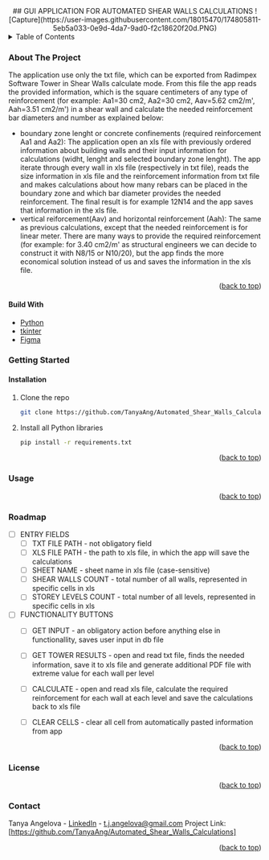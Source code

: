 <div id="top", align="center">
## GUI APPLICATION FOR AUTOMATED SHEAR WALLS CALCULATIONS
![Capture](https://user-images.githubusercontent.com/18015470/174805811-5eb5a033-0e9d-4da7-9ad0-f2c18620f20d.PNG)
</div>

<details>
  <summary>Table of Contents</summary>
  <ol>
    <li>
      <a href="#about-the-project">About The Project</a>
      <ul>
        <li><a href="#built-with">Built With</a></li>
      </ul>
    </li>
    <li>
      <a href="#getting-started">Getting Started</a>
      <ul>
        <li><a href="#installation">Installation</a></li>
      </ul>
    </li>
    <li><a href="#usage">Usage</a></li>
    <li><a href="#roadmap">Roadmap</a></li>
    <li><a href="#license">License</a></li>
    <li><a href="#contact">Contact</a></li>
  </ol>
</details>


### About The Project
The application use only the txt file, which can be exported from Radimpex Software Tower in Shear Walls calculate mode. From this file the app reads the provided information, which is the square cеntimeters of any type of reinforcement (for example: Aa1=30 cm2, Aa2=30 cm2, Aav=5.62 cm2/m', Aah=3.51 cm2/m') in a shear wall and calculate the needed reinforcement bar diameters and number as explained below:
 - boundary zone lenght or concrete confinements (required reinforcement Aa1 and Aa2): The application open an xls file with previously ordered information about building walls and their input information for calculations (widht, lenght and selected boundary zone lenght). The app iterate through every wall in xls file (respectively in txt file), reads the size information in xls file and the reinforcement information from txt file and makes calculations about how many rebars can be placed in the boundary zone and which bar diameter provides the needed reinforcement. The final result is for example 12N14 and the app saves that information in the xls file. 
 - vertical reiforcement(Aav) and horizontal reinforcement (Aah): The same as previous calculations, except that the needed reinforcement is for linear meter. There are many ways to provide the required reinforcement (for example: for 3.40 cm2/m' as structural engineers we can decide to construct it with N8/15 or N10/20), but the app finds the more economical solution instead of us and saves the information in the xls file. 

<p align="right">(<a href="#top">back to top</a>)</p>

#### Build With
* [Python](https://www.python.org/)
* [tkinter](https://docs.python.org/3/library/tkinter.html)
* [Figma](https://www.figma.com)

### Getting Started
#### Installation
1. Clone the repo
   ```sh
   git clone https://github.com/TanyaAng/Automated_Shear_Walls_Calculations.git
   ```
3. Install all Python libraries
   ```sh
   pip install -r requirements.txt
   ```
<p align="right">(<a href="#top">back to top</a>)</p>

### Usage

<p align="right">(<a href="#top">back to top</a>)</p>


### Roadmap
- [ ] ENTRY FIELDS
  - [ ] TXT FILE PATH - not obligatory field
  - [ ] XLS FILE PATH - the path to xls file, in which the app will save the calculations
  - [ ] SHEET NAME - sheet name in xls file (case-sensitive)
  - [ ] SHEAR WALLS COUNT - total number of all walls, represented in specific cells in xls
  - [ ] STOREY LEVELS COUNT - total number of all levels, represented in specific cells in xls
- [ ] FUNCTIONALITY BUTTONS
  - [ ] GET INPUT - an obligatory action before anything else in functionallity, saves user input in db file
  - [ ] GET TOWER RESULTS - open and read txt file, finds the needed information, save it to xls file and generate additional PDF file with extreme value for each wall per level
  - [ ] CALCULATE - open and read xls file, calculate the required reinforcement for each wall at each level and save the calculations back to xls file
  - [ ] CLEAR CELLS - clear all cell from automatically pasted information from app


<p align="right">(<a href="#top">back to top</a>)</p>

### License

<p align="right">(<a href="#top">back to top</a>)</p>

### Contact

Tanya Angelova - [LinkedIn](https://www.linkedin.com/in/tanya-angelova-44b03590/) - t.j.angelova@gmail.com
Project Link: [https://github.com/TanyaAng/Automated_Shear_Walls_Calculations]

<p align="right">(<a href="#top">back to top</a>)</p>
